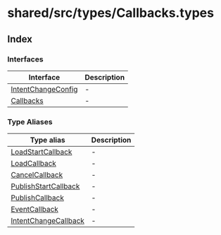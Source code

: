 # shared/src/types/Callbacks.types

## Index

### Interfaces

| Interface | Description |
| ------ | ------ |
| [IntentChangeConfig](interfaces/intent-change-config.md) | - |
| [Callbacks](interfaces/callbacks.md) | - |

### Type Aliases

| Type alias | Description |
| ------ | ------ |
| [LoadStartCallback](type-aliases/load-start-callback.md) | - |
| [LoadCallback](type-aliases/load-callback.md) | - |
| [CancelCallback](type-aliases/cancel-callback.md) | - |
| [PublishStartCallback](type-aliases/publish-start-callback.md) | - |
| [PublishCallback](type-aliases/publish-callback.md) | - |
| [EventCallback](type-aliases/event-callback.md) | - |
| [IntentChangeCallback](type-aliases/intent-change-callback.md) | - |
